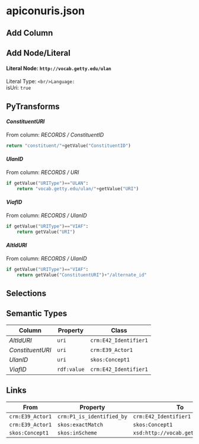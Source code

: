 # apiconuris.json

## Add Column

## Add Node/Literal
#### Literal Node: `http://vocab.getty.edu/ulan`
Literal Type: ``
<br/>Language: ``
<br/>isUri: `true`


## PyTransforms
#### _ConstituentURI_
From column: _RECORDS / ConstituentID_
``` python
return "constituent/"+getValue("ConstituentID")
```

#### _UlanID_
From column: _RECORDS / URI_
``` python
if getValue("URIType")=="ULAN":
    return "vocab.getty.edu/ulan/"+getValue("URI")
```

#### _ViafID_
From column: _RECORDS / UlanID_
``` python
if getValue("URIType")=="VIAF":
    return getValue("URI")
```

#### _AltIdURI_
From column: _RECORDS / UlanID_
``` python
if getValue("URIType")=="VIAF":
    return getValue("ConstituentURI")+"/alternate_id"
```


## Selections

## Semantic Types
| Column | Property | Class |
|  ----- | -------- | ----- |
| _AltIdURI_ | `uri` | `crm:E42_Identifier1`|
| _ConstituentURI_ | `uri` | `crm:E39_Actor1`|
| _UlanID_ | `uri` | `skos:Concept1`|
| _ViafID_ | `rdf:value` | `crm:E42_Identifier1`|


## Links
| From | Property | To |
|  --- | -------- | ---|
| `crm:E39_Actor1` | `crm:P1_is_identified_by` | `crm:E42_Identifier1`|
| `crm:E39_Actor1` | `skos:exactMatch` | `skos:Concept1`|
| `skos:Concept1` | `skos:inScheme` | `xsd:http://vocab.getty.edu/ulan`|
